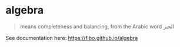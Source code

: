 # algebra

> means completeness and balancing, from the Arabic word الجبر

See documentation here: https://fibo.github.io/algebra
